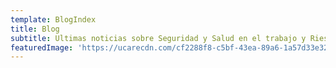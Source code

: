 ```yaml
---
template: BlogIndex
title: Blog
subtitle: Ultimas noticias sobre Seguridad y Salud en el trabajo y Riesgo Psicosocial
featuredImage: 'https://ucarecdn.com/cf2288f8-c5bf-43ea-89a6-1a57d33e3257/'
---
```

